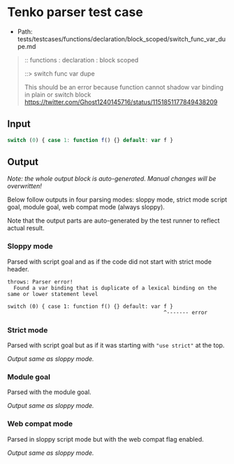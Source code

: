 # Tenko parser test case

- Path: tests/testcases/functions/declaration/block_scoped/switch_func_var_dupe.md

> :: functions : declaration : block scoped
>
> ::> switch func var dupe
>
>  This should be an error because function cannot shadow var binding in plain or switch block
https://twitter.com/Ghost1240145716/status/1151851177849438209


## Input

`````js
switch (0) { case 1: function f() {} default: var f }
`````

## Output

_Note: the whole output block is auto-generated. Manual changes will be overwritten!_

Below follow outputs in four parsing modes: sloppy mode, strict mode script goal, module goal, web compat mode (always sloppy).

Note that the output parts are auto-generated by the test runner to reflect actual result.

### Sloppy mode

Parsed with script goal and as if the code did not start with strict mode header.

`````
throws: Parser error!
  Found a var binding that is duplicate of a lexical binding on the same or lower statement level

switch (0) { case 1: function f() {} default: var f }
                                                  ^------- error
`````

### Strict mode

Parsed with script goal but as if it was starting with `"use strict"` at the top.

_Output same as sloppy mode._

### Module goal

Parsed with the module goal.

_Output same as sloppy mode._

### Web compat mode

Parsed in sloppy script mode but with the web compat flag enabled.

_Output same as sloppy mode._
